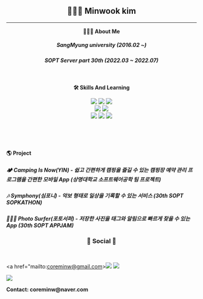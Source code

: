 <div align="center"> 

## 🧑🏻‍💻 Minwook kim
______________


 __🙋🏻‍♂️ About Me__
 
##### SangMyung university (2016.02 ~)

##### SOPT Server part 30th (2022.03 ~ 2022.07)

<br>

 __🛠 Skills And Learning__
 
<img src="https://img.shields.io/badge/java-007396?style=for-the-badge&logo=java&logoColor=white">
<img src="https://img.shields.io/badge/typescript-3178C6?style=for-the-badge&logo=typescript&logoColor=black">
<img src="https://img.shields.io/badge/javascript-F7DF1E?style=for-the-badge&logo=javascript&logoColor=black">
<br>
<img src="https://img.shields.io/badge/Spring%20boot-6DB33F?style=for-the-badge&logo=Spring&logoColor=white">
<img src="https://img.shields.io/badge/node.js-339933?style=for-the-badge&logo=Node.js&logoColor=white">
<br>
<img src="https://img.shields.io/badge/mysql-4479A1?style=for-the-badge&logo=mysql&logoColor=white">
<img src="https://img.shields.io/badge/amazon%20aws-232F3E?style=for-the-badge&logo=amazonaws&logoColor=white"> 
<img src="https://img.shields.io/badge/github-181717?style=for-the-badge&logo=github&logoColor=white">

<br><br><br>
</div>

__🌎 Project__

##### __🏕 Camping Is Now(YIN)__ -  쉽고 간편하게 캠핑을 즐길 수 있는 캠핑장 예약 관리 프로그램을 간편한 모바일 App (상명대학교 소프트웨어공학 팀 프로젝트)

##### __🎶 Symphony(심포니)__ - 악보 형태로 일상을 기록할 수 있는 서비스 (30th SOPT SOPKATHON)

##### __🏄🏻‍♂️ Photo Surfer(포토서퍼)__ - 저장한 사진을 태그와 알림으로 빠르게 찾을 수 있는 App (30th SOPT APPJAM)

<h3 align="center"><b>💌 Social 💌 </b></h3>
</br>

<a href="mailto:coreminw@gmail.com><img src="https://img.shields.io/badge/Gmail-D14836?style=for-the-badge&logo=gmail&logoColor=white&link=mailto:coreminw@gmail.com"/></a>
<a href="https://www.instagram.com/m_in02"><img src="https://img.shields.io/badge/Instagram-%23E4405F.svg?style=for-the-badge&logo=Instagram&logoColor=white&link=https://www.instagram.com/m_in02"/></a>

<a href="https://velog.io/@coreminw"><img src="http://img.shields.io/badge/-Velog-20c997?style=for-the-badge&link=https://velog.io/@coreminw"/></a>


__Contact: coreminw@naver.com__
